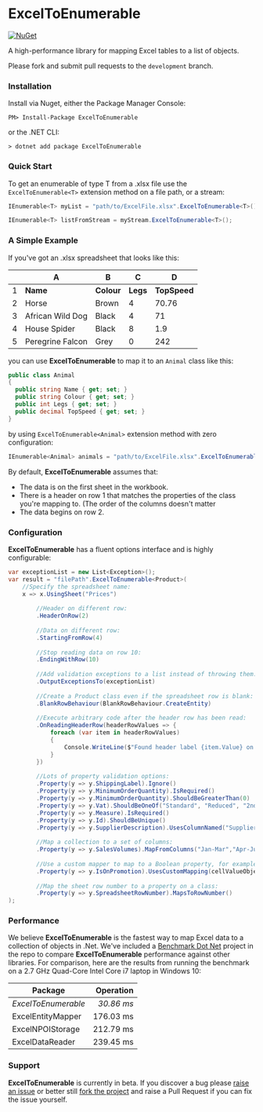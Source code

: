 # ExcelToEnumerable
[![NuGet](https://img.shields.io/nuget/v/ExcelToEnumerable)](https://www.nuget.org/packages/ExcelToEnumerable)

A high-performance library for mapping Excel tables to a list of objects.

Please fork and submit pull requests to the `development` branch.

### Installation
Install via Nuget, either the Package Manager Console:

```
PM> Install-Package ExcelToEnumerable
```
or the .NET CLI:

```
> dotnet add package ExcelToEnumerable
```

### Quick Start
To get an enumerable of type T from a .xlsx file use the `ExcelToEnumerable<T>` extension method on a file path, or a stream:

```C#
IEnumerable<T> myList = "path/to/ExcelFile.xlsx".ExcelToEnumerable<T>();

IEnumerable<T> listFromStream = myStream.ExcelToEnumerable<T>();
```

### A Simple Example
If you've got an .xlsx spreadsheet that looks like this:

|   |  A               | B           | C        | D            |
|---|------------------|-------------|----------|--------------|
| 1 | **Name**       | **Colour**  | **Legs** | **TopSpeed** |
| 2 | Horse            | Brown       | 4        | 70.76        |
| 3 | African Wild Dog | Black       | 4        | 71           |
| 4 | House Spider     | Black       | 8        | 1.9          |
| 5 | Peregrine Falcon | Grey        | 0        | 242          |

you can use **ExcelToEnumerable** to map it to an `Animal` class like this:

```C#
public class Animal
{
  public string Name { get; set; }
  public string Colour { get; set; }
  public int Legs { get; set; }
  public decimal TopSpeed { get; set; }
}
```
by using `ExcelToEnumerable<Animal>` extension method with zero configuration:

```C#
IEnumerable<Animal> animals = "path/to/ExcelFile.xlsx".ExcelToEnumerable<Animal>();
```
By default, **ExcelToEnumerable** assumes that:

* The data is on the first sheet in the workbook.
* There is a header on row 1 that matches the properties of the class you're mapping to. (The order of the columns doesn't matter
* The data begins on row 2.

### Configuration
**ExcelToEnumerable** has a fluent options interface and is highly configurable:

```C#
var exceptionList = new List<Exception>();
var result = "filePath".ExcelToEnumerable<Product>(
    //Specify the spreadsheet name:
    x => x.UsingSheet("Prices") 
        
        //Header on different row:
        .HeaderOnRow(2) 
        
        //Data on different row:
        .StartingFromRow(4) 
        
        //Stop reading data on row 10:
        .EndingWithRow(10)
        
        //Add validation exceptions to a list instead of throwing them:
        .OutputExceptionsTo(exceptionList)
        
        //Create a Product class even if the spreadsheet row is blank:
        .BlankRowBehaviour(BlankRowBehaviour.CreateEntity)
        
        //Execute arbitrary code after the header row has been read:
        .OnReadingHeaderRow(headerRowValues => {
            foreach (var item in headerRowValues)
            {
                Console.WriteLine($"Found header label {item.Value} on column {item.Key}");
            }
        })
        
        //Lots of property validation options:
        .Property(y => y.ShippingLabel).Ignore()
        .Property(y => y.MinimumOrderQuantity).IsRequired()
        .Property(y => y.MinimumOrderQuantity).ShouldBeGreaterThan(0)
        .Property(y => y.Vat).ShouldBeOneOf("Standard", "Reduced", "2nd Reduced", "Zero")
        .Property(y => y.Measure).IsRequired()
        .Property(y => y.Id).ShouldBeUnique()
        .Property(y => y.SupplierDescription).UsesColumnNamed("Supplier Description")
        
        //Map a collection to a set of columns:
        .Property(y => y.SalesVolumes).MapFromColumns("Jan-Mar","Apr-Jun","Jul-Sep","Oct-Dec")
        
        //Use a custom mapper to map to a Boolean property, for example:
        .Property(y => y.IsOnPromotion).UsesCustomMapping(cellValueObject => cellValueObject.ToString() == "Yes!")
        
        //Map the sheet row number to a property on a class:
        .Property(y => y.SpreadsheetRowNumber).MapsToRowNumber()
);
```

### Performance
We believe **ExcelToEnumerable** is the fastest way to map Excel data to a collection of objects in .Net. We've included a [Benchmark Dot Net](https://github.com/dotnet/BenchmarkDotNet) project in the repo to compare **ExcelToEnumerable** performance against other libraries. For comparison, here are the results from running the benchmark on a 2.7 GHz Quad-Core Intel Core i7 laptop in Windows 10:

| Package             | Operation |
|---------------------|----------:|
| *ExcelToEnumerable* | *30.86 ms*|
| ExcelEntityMapper   | 176.03 ms |
| ExcelNPOIStorage    | 212.79 ms |
| ExcelDataReader     | 239.45 ms |

### Support
**ExcelToEnumerable** is currently in beta. If you discover a bug please [raise an issue](https://github.com/ChrisHodges/ExcelToEnumerable/issues/new) or better still [fork the project](https://help.github.com/en/github/getting-started-with-github/fork-a-repo) and raise a Pull Request if you can fix the issue yourself.

